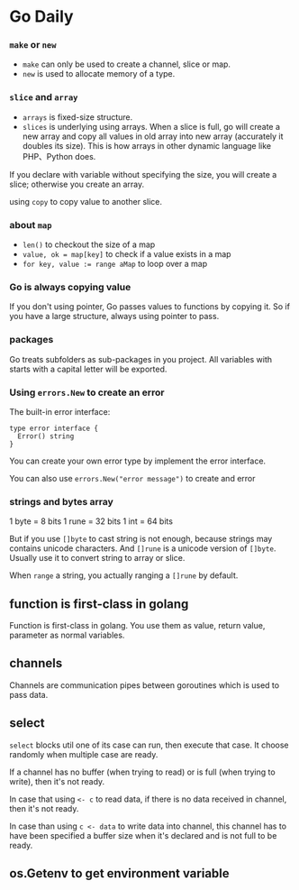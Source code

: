 Go Daily
===================

###  `make` or `new`

- `make` can only be used to create a channel, slice or map.
- `new` is used to allocate memory of a type.

### `slice` and `array`

- `arrays` is fixed-size structure.
- `slices` is underlying using arrays. When a slice is full, go will create a new array and copy all values in old array into new array (accurately it doubles its size). This is how arrays in other dynamic language like PHP、Python does.

If you declare with variable without specifying the size, you will create a slice; otherwise you create an array.

using `copy` to copy value to another slice.

### about `map`

- `len()` to checkout the size of a map
- `value, ok = map[key]` to check if a value exists in a map
- `for key, value := range aMap` to loop over a map

### Go is always copying value

If you don't using pointer, Go passes values to functions by copying it. So if you have a large structure, always using pointer to pass.

### packages
Go treats subfolders as sub-packages in you project. All variables with starts with a capital letter will be exported.

### Using `errors.New` to create an error

The built-in error interface:

```
type error interface {
  Error() string
}
```

You can create your own error type by implement the error interface.

You can also use `errors.New("error message")` to create and error

### strings and bytes array
1 byte = 8 bits
1 rune = 32 bits
1 int  = 64 bits

But if you use `[]byte` to cast string is not enough, because strings may contains unicode characters. And `[]rune` is a unicode version of `[]byte`. Usually use it to convert string to array or slice.

When `range` a string, you actually ranging a `[]rune` by default.

## function is first-class in golang
Function is first-class in golang. You use them as value, return value, parameter as normal variables.

## channels
Channels are communication pipes between goroutines which is used to pass data.

## select
`select` blocks util one of its case can run, then execute that case. It choose randomly when multiple case are ready.

If a channel has no buffer (when trying to read) or is full (when trying to write), then it's not ready.

In case that using `<- c` to read data, if there is no data received in channel, then it's not ready.

In case than using `c <- data` to write data into channel, this channel has to have been specified a buffer size when it's declared and is not full to be ready.

## os.Getenv to get environment variable
